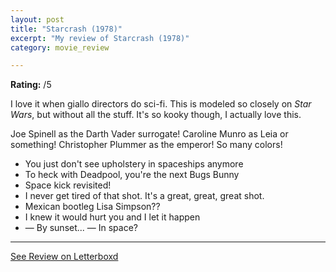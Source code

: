 ```yaml
---
layout: post
title: "Starcrash (1978)"
excerpt: "My review of Starcrash (1978)"
category: movie_review

---
```


**Rating:** /5

I love it when giallo directors do sci-fi. This is modeled so closely on <i>Star Wars</i>, but without all the stuff. It's so kooky though, I actually love this. 

Joe Spinell as the Darth Vader surrogate!  Caroline Munro as Leia or something! Christopher Plummer as the emperor! So many colors!

* You just don't see upholstery in spaceships anymore
* To heck with Deadpool, you're the next Bugs Bunny
* Space kick revisited!
* I never get tired of that shot. It's a great, great, great shot.
* Mexican bootleg Lisa Simpson??
* I knew it would hurt you and I let it happen
* — By sunset... — In space?

<hr>

[See Review on Letterboxd](https://boxd.it/6nMap7)
